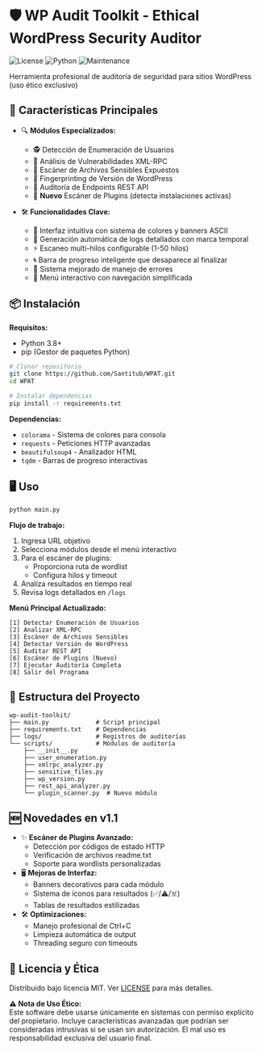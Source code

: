 # 🛡️ WP Audit Toolkit - Ethical WordPress Security Auditor

![License](https://img.shields.io/badge/License-MIT-blue.svg)
![Python](https://img.shields.io/badge/Python-3.8%2B-green.svg)
![Maintenance](https://img.shields.io/badge/Maintained-Yes-brightgreen.svg)

Herramienta profesional de auditoría de seguridad para sitios WordPress (uso ético exclusivo)

## 🚀 Características Principales

- 🔍 **Módulos Especializados:**
  - 🕵️ Detección de Enumeración de Usuarios
  - 🛑 Análisis de Vulnerabilidades XML-RPC
  - 📂 Escáner de Archivos Sensibles Expuestos
  - 🔖 Fingerprinting de Versión de WordPress
  - 📡 Auditoría de Endpoints REST API
  - 🧩 **Nuevo** Escáner de Plugins (detecta instalaciones activas)

- 🛠 **Funcionalidades Clave:**
  - 🎨 Interfaz intuitiva con sistema de colores y banners ASCII
  - 📁 Generación automática de logs detallados con marca temporal
  - ⚡ Escaneo multi-hilos configurable (1-50 hilos)
  - 🌀 Barra de progreso inteligente que desaparece al finalizar
  - 🚨 Sistema mejorado de manejo de errores
  - 🔄 Menú interactivo con navegación simplificada

## 📦 Instalación

**Requisitos:**
- Python 3.8+
- pip (Gestor de paquetes Python)

```bash
# Clonar repositorio
git clone https://github.com/Santitub/WPAT.git
cd WPAT

# Instalar dependencias
pip install -r requirements.txt
```

**Dependencias:**
- `colorama` - Sistema de colores para consola
- `requests` - Peticiones HTTP avanzadas
- `beautifulsoup4` - Analizador HTML
- `tqdm` - Barras de progreso interactivas

## 🖥️ Uso

```bash
python main.py
```

**Flujo de trabajo:**
1. Ingresa URL objetivo
2. Selecciona módulos desde el menú interactivo
3. Para el escáner de plugins:
   - Proporciona ruta de wordlist
   - Configura hilos y timeout
4. Analiza resultados en tiempo real
5. Revisa logs detallados en `/logs`

**Menú Principal Actualizado:**
```
[1] Detectar Enumeración de Usuarios
[2] Analizar XML-RPC
[3] Escáner de Archivos Sensibles
[4] Detectar Versión de WordPress
[5] Auditar REST API
[6] Escáner de Plugins (Nuevo)
[7] Ejecutar Auditoría Completa
[8] Salir del Programa
```

## 📂 Estructura del Proyecto

```
wp-audit-toolkit/
├── main.py             # Script principal
├── requirements.txt    # Dependencias
├── logs/               # Registros de auditorías
└── scripts/            # Módulos de auditoría
    ├── __init__.py
    ├── user_enumeration.py
    ├── xmlrpc_analyzer.py
    ├── sensitive_files.py
    ├── wp_version.py
    ├── rest_api_analyzer.py
    └── plugin_scanner.py  # Nuevo módulo
```

## 🆕 Novedades en v1.1
- ✨ **Escáner de Plugins Avanzado:**
  - Detección por códigos de estado HTTP
  - Verificación de archivos readme.txt
  - Soporte para wordlists personalizadas
- 🖥️ **Mejoras de Interfaz:**
  - Banners decorativos para cada módulo
  - Sistema de iconos para resultados (✅/⚠️/☠️)
  - Tablas de resultados estilizadas
- 🛠️ **Optimizaciones:**
  - Manejo profesional de Ctrl+C
  - Limpieza automática de output
  - Threading seguro con timeouts

## 📜 Licencia y Ética

Distribuido bajo licencia MIT. Ver [LICENSE](LICENSE) para más detalles.

**⚠️ Nota de Uso Ético:**  
Este software debe usarse únicamente en sistemas con permiso explícito del propietario. Incluye características avanzadas que podrían ser consideradas intrusivas si se usan sin autorización. El mal uso es responsabilidad exclusiva del usuario final.

